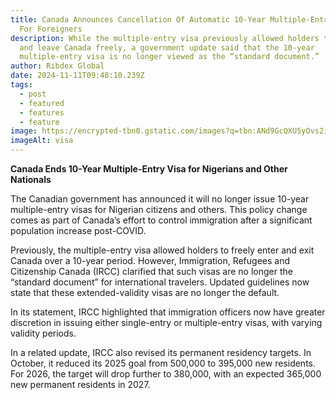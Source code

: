 ```yaml
---
title: Canada Announces Cancellation Of Automatic 10-Year Multiple-Entry Visas
  For Foreigners
description: While the multiple-entry visa previously allowed holders to enter
  and leave Canada freely, a government update said that the 10-year
  multiple-entry visa is no longer viewed as the “standard document.”
author: Ribdex Global
date: 2024-11-11T09:48:10.239Z
tags:
  - post
  - featured
  - features
  - feature
image: https://encrypted-tbn0.gstatic.com/images?q=tbn:ANd9GcQXU5yOvs2iM0J_bwYmD2Qn_oZPvzE13G2guA&s
imageAlt: visa
---
```

**Canada Ends 10-Year Multiple-Entry Visa for Nigerians and Other Nationals**

The Canadian government has announced it will no longer issue 10-year multiple-entry visas for Nigerian citizens and others. This policy change comes as part of Canada’s effort to control immigration after a significant population increase post-COVID.

Previously, the multiple-entry visa allowed holders to freely enter and exit Canada over a 10-year period. However, Immigration, Refugees and Citizenship Canada (IRCC) clarified that such visas are no longer the “standard document” for international travelers. Updated guidelines now state that these extended-validity visas are no longer the default.

In its statement, IRCC highlighted that immigration officers now have greater discretion in issuing either single-entry or multiple-entry visas, with varying validity periods.

In a related update, IRCC also revised its permanent residency targets. In October, it reduced its 2025 goal from 500,000 to 395,000 new residents. For 2026, the target will drop further to 380,000, with an expected 365,000 new permanent residents in 2027.